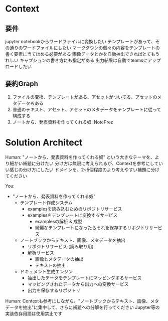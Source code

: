 
# Context

## 要件

jupyter notebookからワードファイルに変換したい
テンプレートがあって、その通りのワードファイルにしたい
マークダウンの個々の内容をテンプレートの書く要素に当てはめる必要がある
画像データとかを自動抽出できればとてもうれしい
キャプションの書き方にも指定がある
出力結果は自動でteamsにアップロードしたい

## 要約Graph

1. ファイルの変換、テンプレートがある、アセットがついてる、アセットのメタデータもある
2. 普通のテキスト、アセット、アセットのメタデータをテンプレートに従って構成する
3. ノートから、発表資料を作ってくれる奴: NotePrez

# Solution Architect

Human:
"ノートから、発表資料を作ってくれる奴" という大きなテーマを、より細かい補題に分けたい
分け方は無限に考えられるが、Contextを参考にしていい感じの分け方にしたい
ドメインを、2~5個程度のより考えやすい補題に分けてください

You:
- "ノートから、発表資料を作ってくれる奴"
  - テンプレート作成システム
    - examplesを読み込むためのリポジトリサービス
    - examplesをテンプレートに変換するサービス
      - examplesの解析 & 成型
      - 綺麗なテンプレートになったらそれを保存するリポジトリサービス
  - ノートブックからテキスト、画像、メタデータを抽出
    - リポジトリサービス (読み取り用)
    - 解析サービス
      - 画像とメタデータの抽出
      - テキストの抽出
  - ドキュメント生成エンジン
    - 抽出したデータをテンプレートにマッピングするサービス
    - マッピングされたデータから出力への変換サービス
    - 出力を保存するリポジトリ

Human:
Contextも参考にしながら、"ノートブックからテキスト、画像、メタデータを抽出"に集中して、さらに補題への分解を行ってください
Jupyter等の実装依存用語は使用禁止です
